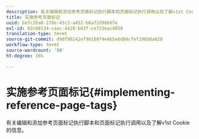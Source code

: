 ```yaml
---
description: 有关编辑和添加参考页面标记执行脚本和页面标记执行调用以及了解v1st Cookie的信息。
title: 实施参考页面标记
uuid: be7c26a8-278e-43c2-a452-b6a72d96667e
exl-id: 02c08134-caac-4428-b03f-ce723eac4059
translation-type: tm+mt
source-git-commit: d9df90242ef96188f4e4b5e6d04cfef196b0a628
workflow-type: tm+mt
source-wordcount: '50'
ht-degree: 16%

---
```


# 实施参考页面标记{#implementing-reference-page-tags}

有关编辑和添加参考页面标记执行脚本和页面标记执行调用以及了解v1st Cookie的信息。
